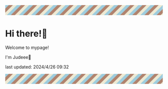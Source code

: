 <!-- Header image -->
<img src="./pokemon/pokemon_3.png" width="1000">

# Hi there!👋

Welcome to mypage!

I'm Judeee🐷

last updated: 2024/4/26 09:32

<!-- Footer image -->
<img src="./pokemon/pokemon_3.png" width="1000">
